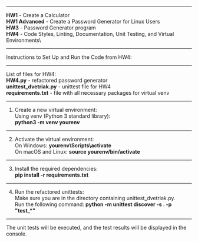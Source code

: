 _____________________________________________________________________________________
**HW1** - Create a Calculator\
**HW1 Advanced** - Create a Password Generator for Linux Users\
**HW3** - Password Generator program\
**HW4** - Code Styles, Linting, Documentation, Unit Testing, and Virtual Environments\
_____________________________________________________________________________________


Instructions to Set Up and Run the Code from HW4:
_______________________________________________________________________________________
List of files for HW4:\
**HW4.py** - refactored password generator\
**unittest_dvetriak.py** - unittest file for HW4\
**requirements.txt** - file with all necessary packages for virtual venv
_______________________________________________________________________________________
1) Create a new virtual environment:\
   Using venv (Python 3 standard library):\
   **python3 -m venv yourenv**
_______________________________________________________________________________________

2) Activate the virtual environment:\
   On Windows: **yourenv\Scripts\activate**\
   On macOS and Linux: **source yourenv/bin/activate**
_______________________________________________________________________________________
3) Install the required dependencies:\
   **pip install -r requirements.txt**
_______________________________________________________________________________________
4) Run the refactored unittests:\
   Make sure you are in the directory containing unittest_dvetriak.py.\
   Run the following command: **python -m unittest discover -s . -p "test_*"**
_______________________________________________________________________________________
The unit tests will be executed, and the test results will be displayed in the console.


